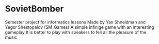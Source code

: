 # SovietBomber
Semester project for informatics lessons
Made by Yan Shneidman and Yegor Shestopalov (SM_Games)
A simple infinige game with an interesting gameplay
It is better to play with speakers to fell all the pleasure of the music
